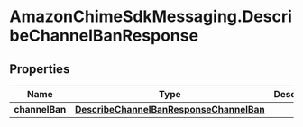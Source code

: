 # AmazonChimeSdkMessaging.DescribeChannelBanResponse

## Properties

Name | Type | Description | Notes
------------ | ------------- | ------------- | -------------
**channelBan** | [**DescribeChannelBanResponseChannelBan**](DescribeChannelBanResponseChannelBan.md) |  | [optional] 


